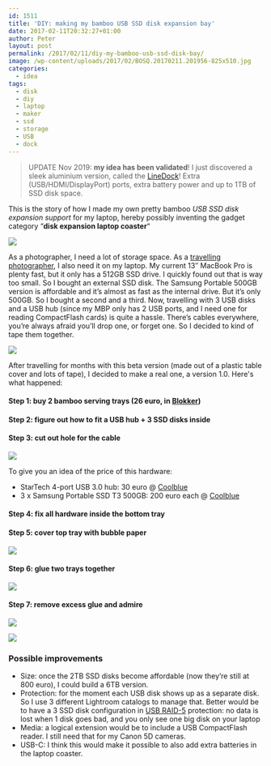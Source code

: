 ```yaml
---
id: 1511
title: 'DIY: making my bamboo USB SSD disk expansion bay'
date: 2017-02-11T20:32:27+01:00
author: Peter
layout: post
permalink: /2017/02/11/diy-my-bamboo-usb-ssd-disk-bay/
image: /wp-content/uploads/2017/02/BOSQ.20170211.201956-825x510.jpg
categories:
  - idea
tags:
  - disk
  - diy
  - laptop
  - maker
  - ssd
  - storage
  - USB
  - dock
---
```

> UPDATE Nov 2019: <strong>my idea has been validated</strong>! I just discovered a sleek aluminium version, called the <a href="https://linedock.co/products/macbook-13in-docking-station">LineDock</a>! Extra (USB/HDMI/DisplayPort) ports, extra battery power and up to 1TB of SSD disk space.

This is the story of how I made my own pretty bamboo _USB SSD disk expansion support_ for my laptop, hereby possibly inventing the gadget category &#8220;**disk expansion laptop coaster**&#8220;

![](/wp-content/uploads/2017/02/BOSQ.20170211.201956-825x510.jpg)

As a photographer, I need a lot of storage space. As a [travelling photographer](https://tangopaparazzo.com), I also need it on my laptop. My current 13&#8243; MacBook Pro is plenty fast, but it only has a 512GB SSD drive. I quickly found out that is way too small. So I bought an external SSD disk. The Samsung Portable 500GB version is affordable and it&#8217;s almost as fast as the internal drive. But it&#8217;s only 500GB. So I bought a second and a third. Now, travelling with 3 USB disks and a USB hub (since my MBP only has 2 USB ports, and I need one for reading CompactFlash cards) is quite a hassle. There&#8217;s cables everywhere, you&#8217;re always afraid you&#8217;ll drop one, or forget one. So I decided to kind of tape them together.

![](/wp-content/uploads/2017/02/BOSQ.20170211.164342-1024x683.jpg)

After travelling for months with this beta version (made out of a plastic table cover and lots of tape), I decided to make a real one, a version 1.0. Here's what happened:

#### Step 1: buy 2 bamboo serving trays (26 euro, in [Blokker](http://www.blokker.be/nl/yong-dienblad-bamboe-32-x-24-x-1-7-cm))

#### Step 2: figure out how to fit a USB hub + 3 SSD disks inside

#### Step 3: cut out hole for the cable

![](/wp-content/uploads/2017/02/BOSQ.20170211.170818-1024x683.jpg)

To give you an idea of the price of this hardware:

* StarTech 4-port USB 3.0 hub: 30 euro @ [Coolblue](https://www.laptopshop.be/product/638976/startech-draagbare-4-poorts-superspeed-usb-3-0-hub-zwart.html)
* 3 x Samsung Portable SSD T3 500GB: 200 euro each @ [Coolblue](https://www.laptopshop.be/product/695603/samsung-portable-t3-500-gb.html)

#### Step 4: fix all hardware inside the bottom tray

#### Step 5: cover top tray with bubble paper

![](/wp-content/uploads/2017/02/BOSQ.20170211.174321-1024x684.jpg)

#### Step 6: glue two trays together

![](http://blog.forret.com/wp-content/uploads/2017/02/BOSQ.20170211.174706-1024x683.jpg)

#### Step 7: remove excess glue and admire

![](/wp-content/uploads/2017/02/BOSQ.20170211.201956-1024x683.jpg)

![](/wp-content/uploads/2017/02/BOSQ.20170211.201940-1024x683.jpg)

### Possible improvements

* Size: once the 2TB SSD disks become affordable (now they&#8217;re still at 800 euro), I could build a 6TB version.
* Protection: for the moment each USB disk shows up as a separate disk. So I use 3 different Lightroom catalogs to manage that. Better would be to have a 3 SSD disk configuration in [USB RAID-5](https://www.youtube.com/watch?v=dougISKs2vQ) protection: no data is lost when 1 disk goes bad, and you only see one big disk on your laptop
* Media: a logical extension would be to include a USB CompactFlash reader. I still need that for my Canon 5D cameras.
* USB-C: I think this would make it possible to also add extra batteries in the laptop coaster.
